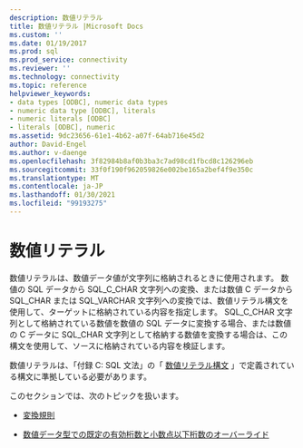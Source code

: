 ```yaml
---
description: 数値リテラル
title: 数値リテラル |Microsoft Docs
ms.custom: ''
ms.date: 01/19/2017
ms.prod: sql
ms.prod_service: connectivity
ms.reviewer: ''
ms.technology: connectivity
ms.topic: reference
helpviewer_keywords:
- data types [ODBC], numeric data types
- numeric data type [ODBC], literals
- numeric literals [ODBC]
- literals [ODBC], numeric
ms.assetid: 9dc23656-61e1-4b62-a07f-64ab716e45d2
author: David-Engel
ms.author: v-daenge
ms.openlocfilehash: 3f82984b8af0b3ba3c7ad98cd1fbcd8c126296eb
ms.sourcegitcommit: 33f0f190f962059826e002be165a2bef4f9e350c
ms.translationtype: MT
ms.contentlocale: ja-JP
ms.lasthandoff: 01/30/2021
ms.locfileid: "99193275"
---
```

# <a name="numeric-literals"></a>数値リテラル
数値リテラルは、数値データ値が文字列に格納されるときに使用されます。 数値の SQL データから SQL_C_CHAR 文字列への変換、または数値 C データから SQL_CHAR または SQL_VARCHAR 文字列への変換では、数値リテラル構文を使用して、ターゲットに格納されている内容を指定します。 SQL_C_CHAR 文字列として格納されている数値を数値の SQL データに変換する場合、または数値の C データに SQL_CHAR 文字列として格納する数値を変換する場合は、この構文を使用して、ソースに格納されている内容を検証します。  
  
 数値リテラルは、「付録 C: SQL 文法」の「 [数値リテラル構文](../../../odbc/reference/appendixes/numeric-literal-syntax.md) 」で定義されている構文に準拠している必要があります。  
  
 このセクションでは、次のトピックを扱います。  
  
-   [変換規則](../../../odbc/reference/appendixes/rules-for-conversions.md)  
  
-   [数値データ型での既定の有効桁数と小数点以下桁数のオーバーライド](../../../odbc/reference/appendixes/overriding-default-precision-and-scale-for-numeric-data-types.md)
